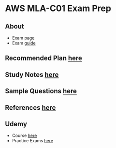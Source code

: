 
# AWS MLA-C01 Exam Prep

## About

- Exam [page](https://aws.amazon.com/certification/certified-machine-learning-engineer-associate/)
- Exam [guide](AWS-Certified-Machine-Learning-Engineer-Associate_Exam-Guide.pdf)

## Recommended Plan [here](RecommendedPlan.md)

## Study Notes [here](StudyNotes.md)

## Sample Questions [here](Questions.md)

## References [here](References.md)

## Udemy

- Course [here](https://www.udemy.com/course/aws-certified-machine-learning-engineer-associate-mla-c01/)
- Practice Exams [here](https://www.udemy.com/course/practice-exams-aws-certified-machine-learning-engineer-associate/)

